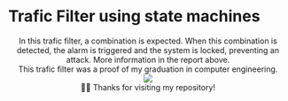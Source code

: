 # Trafic Filter using state machines

<div align="center"> 
In this trafic filter, a combination is expected. When this combination is detected, the alarm is triggered and the system is locked, preventing an attack. More information in the report above.
 </div>
 <div align="center"> 
This trafic filter was a proof of my graduation in computer engineering.
 </div>
<div align="center"> 
<img src="https://media0.giphy.com/media/qi29MoLjWNPUI/giphy.gif?cid=ecf05e475d54lco64cgouxmhrd1qjycjye72z01yts9ascc2&rid=giphy.gif&ct=g" >
  </div>
  <div align="center"> 
 🙋‍♂️ Thanks for visiting my repository!
</div>

